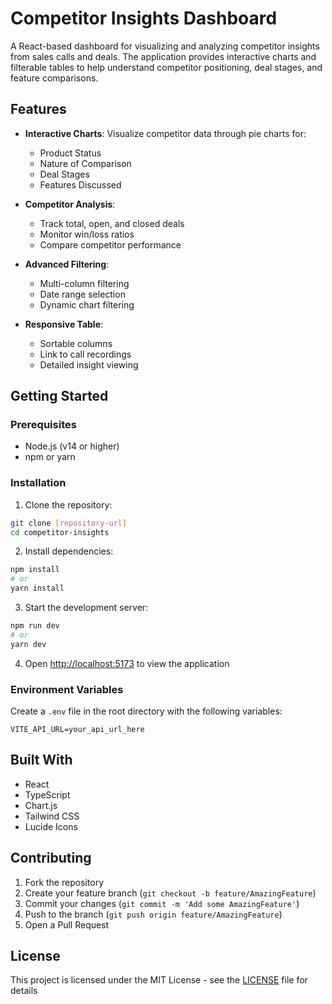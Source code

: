 # Competitor Insights Dashboard

A React-based dashboard for visualizing and analyzing competitor insights from sales calls and deals. The application provides interactive charts and filterable tables to help understand competitor positioning, deal stages, and feature comparisons.

## Features

- **Interactive Charts**: Visualize competitor data through pie charts for:
  - Product Status
  - Nature of Comparison
  - Deal Stages
  - Features Discussed

- **Competitor Analysis**:
  - Track total, open, and closed deals
  - Monitor win/loss ratios
  - Compare competitor performance

- **Advanced Filtering**:
  - Multi-column filtering
  - Date range selection
  - Dynamic chart filtering

- **Responsive Table**:
  - Sortable columns
  - Link to call recordings
  - Detailed insight viewing

## Getting Started

### Prerequisites

- Node.js (v14 or higher)
- npm or yarn

### Installation

1. Clone the repository:
```bash
git clone [repository-url]
cd competitor-insights
```

2. Install dependencies:
```bash
npm install
# or
yarn install
```

3. Start the development server:
```bash
npm run dev
# or
yarn dev
```

4. Open [http://localhost:5173](http://localhost:5173) to view the application

### Environment Variables

Create a `.env` file in the root directory with the following variables:
```
VITE_API_URL=your_api_url_here
```

## Built With

- React
- TypeScript
- Chart.js
- Tailwind CSS
- Lucide Icons

## Contributing

1. Fork the repository
2. Create your feature branch (`git checkout -b feature/AmazingFeature`)
3. Commit your changes (`git commit -m 'Add some AmazingFeature'`)
4. Push to the branch (`git push origin feature/AmazingFeature`)
5. Open a Pull Request

## License

This project is licensed under the MIT License - see the [LICENSE](LICENSE) file for details 